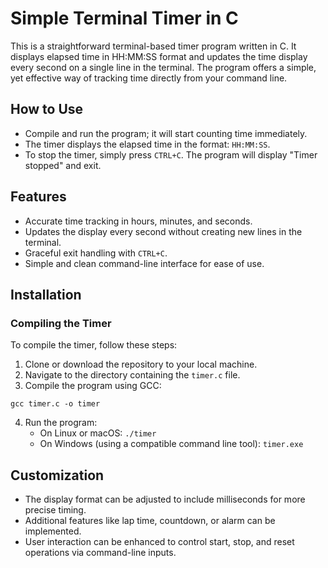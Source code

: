 # Simple Terminal Timer in C
This is a straightforward terminal-based timer program written in C. It displays elapsed time in HH:MM:SS format and updates the time display every second on a single line in the terminal. The program offers a simple, yet effective way of tracking time directly from your command line.

## How to Use
- Compile and run the program; it will start counting time immediately.
- The timer displays the elapsed time in the format: `HH:MM:SS`.
- To stop the timer, simply press `CTRL+C`. The program will display "Timer stopped" and exit.

## Features
- Accurate time tracking in hours, minutes, and seconds.
- Updates the display every second without creating new lines in the terminal.
- Graceful exit handling with `CTRL+C`.
- Simple and clean command-line interface for ease of use.

## Installation

### Compiling the Timer
To compile the timer, follow these steps:
1. Clone or download the repository to your local machine.
2. Navigate to the directory containing the `timer.c` file.
3. Compile the program using GCC:

```
gcc timer.c -o timer
```

4. Run the program:
   - On Linux or macOS: `./timer`
   - On Windows (using a compatible command line tool): `timer.exe`

## Customization
- The display format can be adjusted to include milliseconds for more precise timing.
- Additional features like lap time, countdown, or alarm can be implemented.
- User interaction can be enhanced to control start, stop, and reset operations via command-line inputs.

